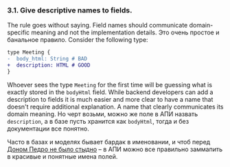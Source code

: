### <a name="rule-3.1"></a> 3.1. Give descriptive names to fields.

The rule goes without saying. Field names should communicate domain-specific meaning and not the implementation details. Это очень простое и банальное правило. Consider the following type:

```diff
type Meeting {
-  body_html: String # BAD
+  description: HTML # GOOD
}
```

Whoever sees the type `Meeting` for the first time will be guessing what is exactly stored in the `bodyHtml` field. While backend developers can add a description to fields it is much easier and more clear to have a name that doesn't require additional explanation. A name that clearly communicates its domain meaning. Но черт возьми, можно же поле в АПИ назвать `description`, а в базе пусть хранится как `bodyHtml`, тогда и без документации все понятно.

Часто в базах и моделях бывает бардак в именовании, и чтоб перед [Доном Педро не было стыдно](https://pikabu.ru/story/anekdot_3660462) – в АПИ можно все правильно заммапить в красивые и понятные имена полей.